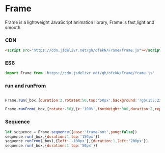# Frame
Frame is a lightweight JavaScript animation library, Frame is fast,light and smooth.


### CDN
```html
<script src="https://cdn.jsdelivr.net/gh/ofekN/Frame/frame.js"></script>
```


### ES6
```javascript
import Frame from 'https://cdn.jsdelivr.net/gh/ofekN/Frame/frame.js'
```

### run and runFrom
```javascript

Frame.run(_box,{duration:2,rotateX:50,top:'50px',background:'rgb(155,225,55)',repeat:1})

Frame.runFrom(_box,{rotate:-50},{x:'100%',fontWeight:900,duration:2,repeat:2,onEnd:()=>{console.log('eneded')}})

```

### Sequence
```javascript
let sequence = Frame.sequence({ease:'frame-out',pong:false})
sequence.run(_box,{duration:1,top:'150px'})
sequence.runFrom(_box1,{left:'-100px'},{duration:1,left:'200px'})
sequence.run(_box,{duration:1,top:'50px'})
```